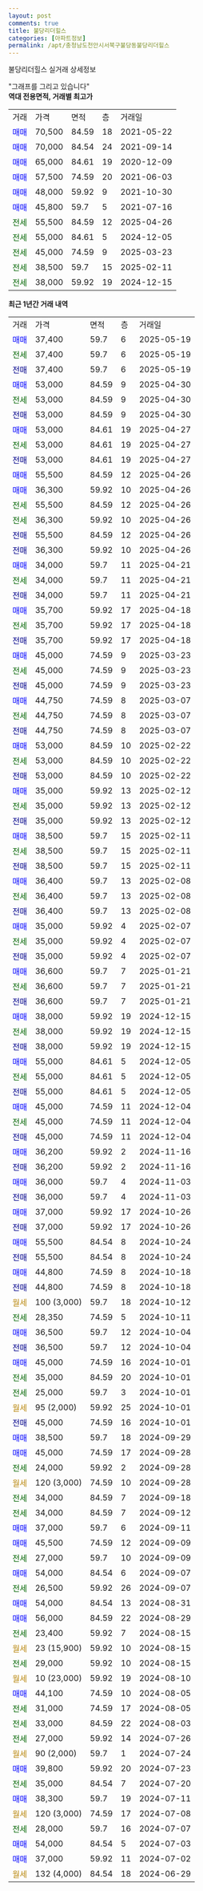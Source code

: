 ```yaml
---
layout: post
comments: true
title: 불당리더힐스
categories: [아파트정보]
permalink: /apt/충청남도천안시서북구불당동불당리더힐스
---
```


불당리더힐스 실거래 상세정보

<script type="text/javascript">
  google.charts.load('current', {'packages':['line', 'corechart']});
  google.charts.setOnLoadCallback(drawChart);

  function drawChart() {
    var data = new google.visualization.DataTable();
    data.addColumn('date', '거래일');
    data.addColumn('number', "매매");
    data.addColumn('number', "전세");
    data.addColumn('number', "전매");

    data.addRows([[new Date(Date.parse("2025-05-19")), 37400, null, null], [new Date(Date.parse("2025-05-19")), null, 37400, null], [new Date(Date.parse("2025-05-19")), null, null, 37400], [new Date(Date.parse("2025-04-30")), 53000, null, null], [new Date(Date.parse("2025-04-30")), null, 53000, null], [new Date(Date.parse("2025-04-30")), null, null, 53000], [new Date(Date.parse("2025-04-27")), 53000, null, null], [new Date(Date.parse("2025-04-27")), null, 53000, null], [new Date(Date.parse("2025-04-27")), null, null, 53000], [new Date(Date.parse("2025-04-26")), 55500, null, null], [new Date(Date.parse("2025-04-26")), 36300, null, null], [new Date(Date.parse("2025-04-26")), null, 55500, null], [new Date(Date.parse("2025-04-26")), null, 36300, null], [new Date(Date.parse("2025-04-26")), null, null, 55500], [new Date(Date.parse("2025-04-26")), null, null, 36300], [new Date(Date.parse("2025-04-21")), 34000, null, null], [new Date(Date.parse("2025-04-21")), null, 34000, null], [new Date(Date.parse("2025-04-21")), null, null, 34000], [new Date(Date.parse("2025-04-18")), 35700, null, null], [new Date(Date.parse("2025-04-18")), null, 35700, null], [new Date(Date.parse("2025-04-18")), null, null, 35700], [new Date(Date.parse("2025-03-23")), 45000, null, null], [new Date(Date.parse("2025-03-23")), null, 45000, null], [new Date(Date.parse("2025-03-23")), null, null, 45000], [new Date(Date.parse("2025-03-07")), 44750, null, null], [new Date(Date.parse("2025-03-07")), null, 44750, null], [new Date(Date.parse("2025-03-07")), null, null, 44750], [new Date(Date.parse("2025-02-22")), 53000, null, null], [new Date(Date.parse("2025-02-22")), null, 53000, null], [new Date(Date.parse("2025-02-22")), null, null, 53000], [new Date(Date.parse("2025-02-12")), 35000, null, null], [new Date(Date.parse("2025-02-12")), null, 35000, null], [new Date(Date.parse("2025-02-12")), null, null, 35000], [new Date(Date.parse("2025-02-11")), 38500, null, null], [new Date(Date.parse("2025-02-11")), null, 38500, null], [new Date(Date.parse("2025-02-11")), null, null, 38500], [new Date(Date.parse("2025-02-08")), 36400, null, null], [new Date(Date.parse("2025-02-08")), null, 36400, null], [new Date(Date.parse("2025-02-08")), null, null, 36400], [new Date(Date.parse("2025-02-07")), 35000, null, null], [new Date(Date.parse("2025-02-07")), null, 35000, null], [new Date(Date.parse("2025-02-07")), null, null, 35000], [new Date(Date.parse("2025-01-21")), 36600, null, null], [new Date(Date.parse("2025-01-21")), null, 36600, null], [new Date(Date.parse("2025-01-21")), null, null, 36600], [new Date(Date.parse("2024-12-15")), 38000, null, null], [new Date(Date.parse("2024-12-15")), null, 38000, null], [new Date(Date.parse("2024-12-15")), null, null, 38000], [new Date(Date.parse("2024-12-05")), 55000, null, null], [new Date(Date.parse("2024-12-05")), null, 55000, null], [new Date(Date.parse("2024-12-05")), null, null, 55000], [new Date(Date.parse("2024-12-04")), 45000, null, null], [new Date(Date.parse("2024-12-04")), null, 45000, null], [new Date(Date.parse("2024-12-04")), null, null, 45000], [new Date(Date.parse("2024-11-16")), 36200, null, null], [new Date(Date.parse("2024-11-16")), null, null, 36200], [new Date(Date.parse("2024-11-03")), 36000, null, null], [new Date(Date.parse("2024-11-03")), null, null, 36000], [new Date(Date.parse("2024-10-26")), 37000, null, null], [new Date(Date.parse("2024-10-26")), null, null, 37000], [new Date(Date.parse("2024-10-24")), 55500, null, null], [new Date(Date.parse("2024-10-24")), null, null, 55500], [new Date(Date.parse("2024-10-18")), 44800, null, null], [new Date(Date.parse("2024-10-18")), null, null, 44800], [new Date(Date.parse("2024-10-12")), null, null, null], [new Date(Date.parse("2024-10-11")), null, 28350, null], [new Date(Date.parse("2024-10-04")), 36500, null, null], [new Date(Date.parse("2024-10-04")), null, null, 36500], [new Date(Date.parse("2024-10-01")), 45000, null, null], [new Date(Date.parse("2024-10-01")), null, 35000, null], [new Date(Date.parse("2024-10-01")), null, 25000, null], [new Date(Date.parse("2024-10-01")), null, null, null], [new Date(Date.parse("2024-10-01")), null, null, 45000], [new Date(Date.parse("2024-09-29")), 38500, null, null], [new Date(Date.parse("2024-09-28")), 45000, null, null], [new Date(Date.parse("2024-09-28")), null, 24000, null], [new Date(Date.parse("2024-09-28")), null, null, null], [new Date(Date.parse("2024-09-18")), null, 34000, null], [new Date(Date.parse("2024-09-12")), null, 34000, null], [new Date(Date.parse("2024-09-11")), 37000, null, null], [new Date(Date.parse("2024-09-09")), 45500, null, null], [new Date(Date.parse("2024-09-09")), null, 27000, null], [new Date(Date.parse("2024-09-07")), 54000, null, null], [new Date(Date.parse("2024-09-07")), null, 26500, null], [new Date(Date.parse("2024-08-31")), 54000, null, null], [new Date(Date.parse("2024-08-29")), 56000, null, null], [new Date(Date.parse("2024-08-15")), null, 23400, null], [new Date(Date.parse("2024-08-15")), null, null, null], [new Date(Date.parse("2024-08-15")), null, 29000, null], [new Date(Date.parse("2024-08-10")), null, null, null], [new Date(Date.parse("2024-08-05")), 44100, null, null], [new Date(Date.parse("2024-08-05")), null, 31000, null], [new Date(Date.parse("2024-08-03")), null, 33000, null], [new Date(Date.parse("2024-07-26")), null, 27000, null], [new Date(Date.parse("2024-07-24")), null, null, null], [new Date(Date.parse("2024-07-23")), 39800, null, null], [new Date(Date.parse("2024-07-20")), null, 35000, null], [new Date(Date.parse("2024-07-11")), 38300, null, null], [new Date(Date.parse("2024-07-08")), null, null, null], [new Date(Date.parse("2024-07-07")), null, 28000, null], [new Date(Date.parse("2024-07-03")), 54000, null, null], [new Date(Date.parse("2024-07-02")), 37000, null, null], [new Date(Date.parse("2024-06-29")), null, null, null]]);

    var options = {
      hAxis: {
        format: 'yyyy/MM/dd'
      },    
      lineWidth: 0,
      pointsVisible: true,    
      title: '최근 1년간 유형별 실거래가 분포',
      legend: { position: 'bottom' }
    };

    var formatter = new google.visualization.NumberFormat({pattern:'###,###'} );
    formatter.format(data, 1);
    formatter.format(data, 2);
    
    setTimeout(function() {
        var chart = new google.visualization.LineChart(document.getElementById('columnchart_material'));
        chart.draw(data, (options));
        document.getElementById('loading').style.display = 'none';
    }, 200);
  }
</script>


<div id="loading" style="z-index:20; display: block; margin-left: 0px">"그래프를 그리고 있습니다"</div>
<div id="columnchart_material" style="width: 95%; margin-left: 0px; display: block"></div>
<!-- contents start -->
<b>역대 전용면적, 거래별 최고가</b>
<table class="sortable">
    <tr>
      <td>거래</td>
      <td>가격</td>
      <td>면적</td>
      <td>층</td>
      <td>거래일</td>
    </tr>
        <tr>
          <td><a style="color: blue">매매</a></td>
          <td>70,500</td>
          <td>84.59</td>
          <td>18</td>
          <td>2021-05-22</td>
        </tr>            <tr>
          <td><a style="color: blue">매매</a></td>
          <td>70,000</td>
          <td>84.54</td>
          <td>24</td>
          <td>2021-09-14</td>
        </tr>            <tr>
          <td><a style="color: blue">매매</a></td>
          <td>65,000</td>
          <td>84.61</td>
          <td>19</td>
          <td>2020-12-09</td>
        </tr>            <tr>
          <td><a style="color: blue">매매</a></td>
          <td>57,500</td>
          <td>74.59</td>
          <td>20</td>
          <td>2021-06-03</td>
        </tr>            <tr>
          <td><a style="color: blue">매매</a></td>
          <td>48,000</td>
          <td>59.92</td>
          <td>9</td>
          <td>2021-10-30</td>
        </tr>            <tr>
          <td><a style="color: blue">매매</a></td>
          <td>45,800</td>
          <td>59.7</td>
          <td>5</td>
          <td>2021-07-16</td>
        </tr>        
        <tr>
              <td><a style="color: darkgreen">전세</a></td>
              <td>55,500</td>
              <td>84.59</td>
              <td>12</td>
              <td>2025-04-26</td>
            </tr>            <tr>
              <td><a style="color: darkgreen">전세</a></td>
              <td>55,000</td>
              <td>84.61</td>
              <td>5</td>
              <td>2024-12-05</td>
            </tr>            <tr>
              <td><a style="color: darkgreen">전세</a></td>
              <td>45,000</td>
              <td>74.59</td>
              <td>9</td>
              <td>2025-03-23</td>
            </tr>            <tr>
              <td><a style="color: darkgreen">전세</a></td>
              <td>38,500</td>
              <td>59.7</td>
              <td>15</td>
              <td>2025-02-11</td>
            </tr>            <tr>
              <td><a style="color: darkgreen">전세</a></td>
              <td>38,000</td>
              <td>59.92</td>
              <td>19</td>
              <td>2024-12-15</td>
            </tr>        
    
</table>

<b>최근 1년간 거래 내역</b>

<table class="sortable">
    <tr>
      <td>거래</td>
      <td>가격</td>
      <td>면적</td>
      <td>층</td>
      <td>거래일</td>
    </tr>
    <tr>
      <td><a style="color: blue">매매</a></td>
      <td>37,400</td>
      <td>59.7</td>
      <td>6</td>
      <td>2025-05-19</td>
    </tr>          <tr>
      <td><a style="color: darkgreen">전세</a></td>
      <td>37,400</td>
      <td>59.7</td>
      <td>6</td>
      <td>2025-05-19</td>
    </tr>          <tr>
      <td><a style="color: darkblue">전매</a></td>
      <td>37,400</td>
      <td>59.7</td>
      <td>6</td>
      <td>2025-05-19</td>
    </tr>          <tr>
      <td><a style="color: blue">매매</a></td>
      <td>53,000</td>
      <td>84.59</td>
      <td>9</td>
      <td>2025-04-30</td>
    </tr>          <tr>
      <td><a style="color: darkgreen">전세</a></td>
      <td>53,000</td>
      <td>84.59</td>
      <td>9</td>
      <td>2025-04-30</td>
    </tr>          <tr>
      <td><a style="color: darkblue">전매</a></td>
      <td>53,000</td>
      <td>84.59</td>
      <td>9</td>
      <td>2025-04-30</td>
    </tr>          <tr>
      <td><a style="color: blue">매매</a></td>
      <td>53,000</td>
      <td>84.61</td>
      <td>19</td>
      <td>2025-04-27</td>
    </tr>          <tr>
      <td><a style="color: darkgreen">전세</a></td>
      <td>53,000</td>
      <td>84.61</td>
      <td>19</td>
      <td>2025-04-27</td>
    </tr>          <tr>
      <td><a style="color: darkblue">전매</a></td>
      <td>53,000</td>
      <td>84.61</td>
      <td>19</td>
      <td>2025-04-27</td>
    </tr>          <tr>
      <td><a style="color: blue">매매</a></td>
      <td>55,500</td>
      <td>84.59</td>
      <td>12</td>
      <td>2025-04-26</td>
    </tr>          <tr>
      <td><a style="color: blue">매매</a></td>
      <td>36,300</td>
      <td>59.92</td>
      <td>10</td>
      <td>2025-04-26</td>
    </tr>          <tr>
      <td><a style="color: darkgreen">전세</a></td>
      <td>55,500</td>
      <td>84.59</td>
      <td>12</td>
      <td>2025-04-26</td>
    </tr>          <tr>
      <td><a style="color: darkgreen">전세</a></td>
      <td>36,300</td>
      <td>59.92</td>
      <td>10</td>
      <td>2025-04-26</td>
    </tr>          <tr>
      <td><a style="color: darkblue">전매</a></td>
      <td>55,500</td>
      <td>84.59</td>
      <td>12</td>
      <td>2025-04-26</td>
    </tr>          <tr>
      <td><a style="color: darkblue">전매</a></td>
      <td>36,300</td>
      <td>59.92</td>
      <td>10</td>
      <td>2025-04-26</td>
    </tr>          <tr>
      <td><a style="color: blue">매매</a></td>
      <td>34,000</td>
      <td>59.7</td>
      <td>11</td>
      <td>2025-04-21</td>
    </tr>          <tr>
      <td><a style="color: darkgreen">전세</a></td>
      <td>34,000</td>
      <td>59.7</td>
      <td>11</td>
      <td>2025-04-21</td>
    </tr>          <tr>
      <td><a style="color: darkblue">전매</a></td>
      <td>34,000</td>
      <td>59.7</td>
      <td>11</td>
      <td>2025-04-21</td>
    </tr>          <tr>
      <td><a style="color: blue">매매</a></td>
      <td>35,700</td>
      <td>59.92</td>
      <td>17</td>
      <td>2025-04-18</td>
    </tr>          <tr>
      <td><a style="color: darkgreen">전세</a></td>
      <td>35,700</td>
      <td>59.92</td>
      <td>17</td>
      <td>2025-04-18</td>
    </tr>          <tr>
      <td><a style="color: darkblue">전매</a></td>
      <td>35,700</td>
      <td>59.92</td>
      <td>17</td>
      <td>2025-04-18</td>
    </tr>          <tr>
      <td><a style="color: blue">매매</a></td>
      <td>45,000</td>
      <td>74.59</td>
      <td>9</td>
      <td>2025-03-23</td>
    </tr>          <tr>
      <td><a style="color: darkgreen">전세</a></td>
      <td>45,000</td>
      <td>74.59</td>
      <td>9</td>
      <td>2025-03-23</td>
    </tr>          <tr>
      <td><a style="color: darkblue">전매</a></td>
      <td>45,000</td>
      <td>74.59</td>
      <td>9</td>
      <td>2025-03-23</td>
    </tr>          <tr>
      <td><a style="color: blue">매매</a></td>
      <td>44,750</td>
      <td>74.59</td>
      <td>8</td>
      <td>2025-03-07</td>
    </tr>          <tr>
      <td><a style="color: darkgreen">전세</a></td>
      <td>44,750</td>
      <td>74.59</td>
      <td>8</td>
      <td>2025-03-07</td>
    </tr>          <tr>
      <td><a style="color: darkblue">전매</a></td>
      <td>44,750</td>
      <td>74.59</td>
      <td>8</td>
      <td>2025-03-07</td>
    </tr>          <tr>
      <td><a style="color: blue">매매</a></td>
      <td>53,000</td>
      <td>84.59</td>
      <td>10</td>
      <td>2025-02-22</td>
    </tr>          <tr>
      <td><a style="color: darkgreen">전세</a></td>
      <td>53,000</td>
      <td>84.59</td>
      <td>10</td>
      <td>2025-02-22</td>
    </tr>          <tr>
      <td><a style="color: darkblue">전매</a></td>
      <td>53,000</td>
      <td>84.59</td>
      <td>10</td>
      <td>2025-02-22</td>
    </tr>          <tr>
      <td><a style="color: blue">매매</a></td>
      <td>35,000</td>
      <td>59.92</td>
      <td>13</td>
      <td>2025-02-12</td>
    </tr>          <tr>
      <td><a style="color: darkgreen">전세</a></td>
      <td>35,000</td>
      <td>59.92</td>
      <td>13</td>
      <td>2025-02-12</td>
    </tr>          <tr>
      <td><a style="color: darkblue">전매</a></td>
      <td>35,000</td>
      <td>59.92</td>
      <td>13</td>
      <td>2025-02-12</td>
    </tr>          <tr>
      <td><a style="color: blue">매매</a></td>
      <td>38,500</td>
      <td>59.7</td>
      <td>15</td>
      <td>2025-02-11</td>
    </tr>          <tr>
      <td><a style="color: darkgreen">전세</a></td>
      <td>38,500</td>
      <td>59.7</td>
      <td>15</td>
      <td>2025-02-11</td>
    </tr>          <tr>
      <td><a style="color: darkblue">전매</a></td>
      <td>38,500</td>
      <td>59.7</td>
      <td>15</td>
      <td>2025-02-11</td>
    </tr>          <tr>
      <td><a style="color: blue">매매</a></td>
      <td>36,400</td>
      <td>59.7</td>
      <td>13</td>
      <td>2025-02-08</td>
    </tr>          <tr>
      <td><a style="color: darkgreen">전세</a></td>
      <td>36,400</td>
      <td>59.7</td>
      <td>13</td>
      <td>2025-02-08</td>
    </tr>          <tr>
      <td><a style="color: darkblue">전매</a></td>
      <td>36,400</td>
      <td>59.7</td>
      <td>13</td>
      <td>2025-02-08</td>
    </tr>          <tr>
      <td><a style="color: blue">매매</a></td>
      <td>35,000</td>
      <td>59.92</td>
      <td>4</td>
      <td>2025-02-07</td>
    </tr>          <tr>
      <td><a style="color: darkgreen">전세</a></td>
      <td>35,000</td>
      <td>59.92</td>
      <td>4</td>
      <td>2025-02-07</td>
    </tr>          <tr>
      <td><a style="color: darkblue">전매</a></td>
      <td>35,000</td>
      <td>59.92</td>
      <td>4</td>
      <td>2025-02-07</td>
    </tr>          <tr>
      <td><a style="color: blue">매매</a></td>
      <td>36,600</td>
      <td>59.7</td>
      <td>7</td>
      <td>2025-01-21</td>
    </tr>          <tr>
      <td><a style="color: darkgreen">전세</a></td>
      <td>36,600</td>
      <td>59.7</td>
      <td>7</td>
      <td>2025-01-21</td>
    </tr>          <tr>
      <td><a style="color: darkblue">전매</a></td>
      <td>36,600</td>
      <td>59.7</td>
      <td>7</td>
      <td>2025-01-21</td>
    </tr>          <tr>
      <td><a style="color: blue">매매</a></td>
      <td>38,000</td>
      <td>59.92</td>
      <td>19</td>
      <td>2024-12-15</td>
    </tr>          <tr>
      <td><a style="color: darkgreen">전세</a></td>
      <td>38,000</td>
      <td>59.92</td>
      <td>19</td>
      <td>2024-12-15</td>
    </tr>          <tr>
      <td><a style="color: darkblue">전매</a></td>
      <td>38,000</td>
      <td>59.92</td>
      <td>19</td>
      <td>2024-12-15</td>
    </tr>          <tr>
      <td><a style="color: blue">매매</a></td>
      <td>55,000</td>
      <td>84.61</td>
      <td>5</td>
      <td>2024-12-05</td>
    </tr>          <tr>
      <td><a style="color: darkgreen">전세</a></td>
      <td>55,000</td>
      <td>84.61</td>
      <td>5</td>
      <td>2024-12-05</td>
    </tr>          <tr>
      <td><a style="color: darkblue">전매</a></td>
      <td>55,000</td>
      <td>84.61</td>
      <td>5</td>
      <td>2024-12-05</td>
    </tr>          <tr>
      <td><a style="color: blue">매매</a></td>
      <td>45,000</td>
      <td>74.59</td>
      <td>11</td>
      <td>2024-12-04</td>
    </tr>          <tr>
      <td><a style="color: darkgreen">전세</a></td>
      <td>45,000</td>
      <td>74.59</td>
      <td>11</td>
      <td>2024-12-04</td>
    </tr>          <tr>
      <td><a style="color: darkblue">전매</a></td>
      <td>45,000</td>
      <td>74.59</td>
      <td>11</td>
      <td>2024-12-04</td>
    </tr>          <tr>
      <td><a style="color: blue">매매</a></td>
      <td>36,200</td>
      <td>59.92</td>
      <td>2</td>
      <td>2024-11-16</td>
    </tr>          <tr>
      <td><a style="color: darkblue">전매</a></td>
      <td>36,200</td>
      <td>59.92</td>
      <td>2</td>
      <td>2024-11-16</td>
    </tr>          <tr>
      <td><a style="color: blue">매매</a></td>
      <td>36,000</td>
      <td>59.7</td>
      <td>4</td>
      <td>2024-11-03</td>
    </tr>          <tr>
      <td><a style="color: darkblue">전매</a></td>
      <td>36,000</td>
      <td>59.7</td>
      <td>4</td>
      <td>2024-11-03</td>
    </tr>          <tr>
      <td><a style="color: blue">매매</a></td>
      <td>37,000</td>
      <td>59.92</td>
      <td>17</td>
      <td>2024-10-26</td>
    </tr>          <tr>
      <td><a style="color: darkblue">전매</a></td>
      <td>37,000</td>
      <td>59.92</td>
      <td>17</td>
      <td>2024-10-26</td>
    </tr>          <tr>
      <td><a style="color: blue">매매</a></td>
      <td>55,500</td>
      <td>84.54</td>
      <td>8</td>
      <td>2024-10-24</td>
    </tr>          <tr>
      <td><a style="color: darkblue">전매</a></td>
      <td>55,500</td>
      <td>84.54</td>
      <td>8</td>
      <td>2024-10-24</td>
    </tr>          <tr>
      <td><a style="color: blue">매매</a></td>
      <td>44,800</td>
      <td>74.59</td>
      <td>8</td>
      <td>2024-10-18</td>
    </tr>          <tr>
      <td><a style="color: darkblue">전매</a></td>
      <td>44,800</td>
      <td>74.59</td>
      <td>8</td>
      <td>2024-10-18</td>
    </tr>          <tr>
      <td><a style="color: darkgoldenrod">월세</a></td>
      <td>100 (3,000)</td>
      <td>59.7</td>
      <td>18</td>
      <td>2024-10-12</td>
    </tr>          <tr>
      <td><a style="color: darkgreen">전세</a></td>
      <td>28,350</td>
      <td>74.59</td>
      <td>5</td>
      <td>2024-10-11</td>
    </tr>          <tr>
      <td><a style="color: blue">매매</a></td>
      <td>36,500</td>
      <td>59.7</td>
      <td>12</td>
      <td>2024-10-04</td>
    </tr>          <tr>
      <td><a style="color: darkblue">전매</a></td>
      <td>36,500</td>
      <td>59.7</td>
      <td>12</td>
      <td>2024-10-04</td>
    </tr>          <tr>
      <td><a style="color: blue">매매</a></td>
      <td>45,000</td>
      <td>74.59</td>
      <td>16</td>
      <td>2024-10-01</td>
    </tr>          <tr>
      <td><a style="color: darkgreen">전세</a></td>
      <td>35,000</td>
      <td>84.59</td>
      <td>20</td>
      <td>2024-10-01</td>
    </tr>          <tr>
      <td><a style="color: darkgreen">전세</a></td>
      <td>25,000</td>
      <td>59.7</td>
      <td>3</td>
      <td>2024-10-01</td>
    </tr>          <tr>
      <td><a style="color: darkgoldenrod">월세</a></td>
      <td>95 (2,000)</td>
      <td>59.92</td>
      <td>25</td>
      <td>2024-10-01</td>
    </tr>          <tr>
      <td><a style="color: darkblue">전매</a></td>
      <td>45,000</td>
      <td>74.59</td>
      <td>16</td>
      <td>2024-10-01</td>
    </tr>          <tr>
      <td><a style="color: blue">매매</a></td>
      <td>38,500</td>
      <td>59.7</td>
      <td>18</td>
      <td>2024-09-29</td>
    </tr>          <tr>
      <td><a style="color: blue">매매</a></td>
      <td>45,000</td>
      <td>74.59</td>
      <td>17</td>
      <td>2024-09-28</td>
    </tr>          <tr>
      <td><a style="color: darkgreen">전세</a></td>
      <td>24,000</td>
      <td>59.92</td>
      <td>2</td>
      <td>2024-09-28</td>
    </tr>          <tr>
      <td><a style="color: darkgoldenrod">월세</a></td>
      <td>120 (3,000)</td>
      <td>74.59</td>
      <td>10</td>
      <td>2024-09-28</td>
    </tr>          <tr>
      <td><a style="color: darkgreen">전세</a></td>
      <td>34,000</td>
      <td>84.59</td>
      <td>7</td>
      <td>2024-09-18</td>
    </tr>          <tr>
      <td><a style="color: darkgreen">전세</a></td>
      <td>34,000</td>
      <td>84.59</td>
      <td>7</td>
      <td>2024-09-12</td>
    </tr>          <tr>
      <td><a style="color: blue">매매</a></td>
      <td>37,000</td>
      <td>59.7</td>
      <td>6</td>
      <td>2024-09-11</td>
    </tr>          <tr>
      <td><a style="color: blue">매매</a></td>
      <td>45,500</td>
      <td>74.59</td>
      <td>12</td>
      <td>2024-09-09</td>
    </tr>          <tr>
      <td><a style="color: darkgreen">전세</a></td>
      <td>27,000</td>
      <td>59.7</td>
      <td>10</td>
      <td>2024-09-09</td>
    </tr>          <tr>
      <td><a style="color: blue">매매</a></td>
      <td>54,000</td>
      <td>84.54</td>
      <td>6</td>
      <td>2024-09-07</td>
    </tr>          <tr>
      <td><a style="color: darkgreen">전세</a></td>
      <td>26,500</td>
      <td>59.92</td>
      <td>26</td>
      <td>2024-09-07</td>
    </tr>          <tr>
      <td><a style="color: blue">매매</a></td>
      <td>54,000</td>
      <td>84.54</td>
      <td>13</td>
      <td>2024-08-31</td>
    </tr>          <tr>
      <td><a style="color: blue">매매</a></td>
      <td>56,000</td>
      <td>84.59</td>
      <td>22</td>
      <td>2024-08-29</td>
    </tr>          <tr>
      <td><a style="color: darkgreen">전세</a></td>
      <td>23,400</td>
      <td>59.92</td>
      <td>7</td>
      <td>2024-08-15</td>
    </tr>          <tr>
      <td><a style="color: darkgoldenrod">월세</a></td>
      <td>23 (15,900)</td>
      <td>59.92</td>
      <td>10</td>
      <td>2024-08-15</td>
    </tr>          <tr>
      <td><a style="color: darkgreen">전세</a></td>
      <td>29,000</td>
      <td>59.92</td>
      <td>10</td>
      <td>2024-08-15</td>
    </tr>          <tr>
      <td><a style="color: darkgoldenrod">월세</a></td>
      <td>10 (23,000)</td>
      <td>59.92</td>
      <td>19</td>
      <td>2024-08-10</td>
    </tr>          <tr>
      <td><a style="color: blue">매매</a></td>
      <td>44,100</td>
      <td>74.59</td>
      <td>10</td>
      <td>2024-08-05</td>
    </tr>          <tr>
      <td><a style="color: darkgreen">전세</a></td>
      <td>31,000</td>
      <td>74.59</td>
      <td>17</td>
      <td>2024-08-05</td>
    </tr>          <tr>
      <td><a style="color: darkgreen">전세</a></td>
      <td>33,000</td>
      <td>84.59</td>
      <td>22</td>
      <td>2024-08-03</td>
    </tr>          <tr>
      <td><a style="color: darkgreen">전세</a></td>
      <td>27,000</td>
      <td>59.92</td>
      <td>14</td>
      <td>2024-07-26</td>
    </tr>          <tr>
      <td><a style="color: darkgoldenrod">월세</a></td>
      <td>90 (2,000)</td>
      <td>59.7</td>
      <td>1</td>
      <td>2024-07-24</td>
    </tr>          <tr>
      <td><a style="color: blue">매매</a></td>
      <td>39,800</td>
      <td>59.92</td>
      <td>20</td>
      <td>2024-07-23</td>
    </tr>          <tr>
      <td><a style="color: darkgreen">전세</a></td>
      <td>35,000</td>
      <td>84.54</td>
      <td>7</td>
      <td>2024-07-20</td>
    </tr>          <tr>
      <td><a style="color: blue">매매</a></td>
      <td>38,300</td>
      <td>59.7</td>
      <td>19</td>
      <td>2024-07-11</td>
    </tr>          <tr>
      <td><a style="color: darkgoldenrod">월세</a></td>
      <td>120 (3,000)</td>
      <td>74.59</td>
      <td>17</td>
      <td>2024-07-08</td>
    </tr>          <tr>
      <td><a style="color: darkgreen">전세</a></td>
      <td>28,000</td>
      <td>59.7</td>
      <td>16</td>
      <td>2024-07-07</td>
    </tr>          <tr>
      <td><a style="color: blue">매매</a></td>
      <td>54,000</td>
      <td>84.54</td>
      <td>5</td>
      <td>2024-07-03</td>
    </tr>          <tr>
      <td><a style="color: blue">매매</a></td>
      <td>37,000</td>
      <td>59.92</td>
      <td>11</td>
      <td>2024-07-02</td>
    </tr>          <tr>
      <td><a style="color: darkgoldenrod">월세</a></td>
      <td>132 (4,000)</td>
      <td>84.54</td>
      <td>18</td>
      <td>2024-06-29</td>
    </tr>      </table>
<!-- contents end -->    

